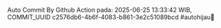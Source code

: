 Auto Commit By Github Action pada: 2025-06-25 13:33:42 WIB, COMMIT_UUID c2576db6-4b6f-4083-b861-3e2c51089bcd #autohijau🗿
